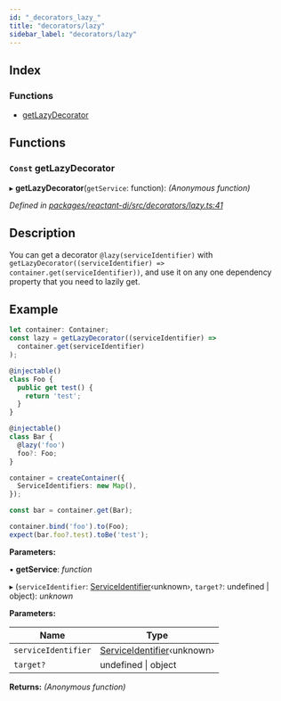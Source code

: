 ```yaml
---
id: "_decorators_lazy_"
title: "decorators/lazy"
sidebar_label: "decorators/lazy"
---
```


## Index

### Functions

* [getLazyDecorator](_decorators_lazy_.md#const-getlazydecorator)

## Functions

### `Const` getLazyDecorator

▸ **getLazyDecorator**(`getService`: function): *(Anonymous function)*

*Defined in [packages/reactant-di/src/decorators/lazy.ts:41](https://github.com/unadlib/reactant/blob/03d0c8fd/packages/reactant-di/src/decorators/lazy.ts#L41)*

## Description

You can get a decorator `@lazy(serviceIdentifier)` with `getLazyDecorator((serviceIdentifier) => container.get(serviceIdentifier))`,
and use it on any one dependency property that you need to lazily get.

## Example

```ts
let container: Container;
const lazy = getLazyDecorator((serviceIdentifier) =>
  container.get(serviceIdentifier)
);

@injectable()
class Foo {
  public get test() {
    return 'test';
  }
}

@injectable()
class Bar {
  @lazy('foo')
  foo?: Foo;
}

container = createContainer({
  ServiceIdentifiers: new Map(),
});

const bar = container.get(Bar);

container.bind('foo').to(Foo);
expect(bar.foo?.test).toBe('test');
```

**Parameters:**

▪ **getService**: *function*

▸ (`serviceIdentifier`: [ServiceIdentifier](_interfaces_.md#serviceidentifier)‹unknown›, `target?`: undefined | object): *unknown*

**Parameters:**

Name | Type |
------ | ------ |
`serviceIdentifier` | [ServiceIdentifier](_interfaces_.md#serviceidentifier)‹unknown› |
`target?` | undefined &#124; object |

**Returns:** *(Anonymous function)*
